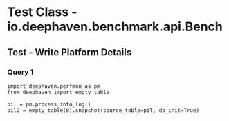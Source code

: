 # Test Class - io.deephaven.benchmark.api.Bench

## Test - Write Platform Details

### Query 1
````
import deephaven.perfmon as pm
from deephaven import empty_table

pil = pm.process_info_log()
pil2 = empty_table(0).snapshot(source_table=pil, do_init=True)
````


